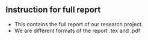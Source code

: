 ## Instruction for full report

- This contains the full report of our research project.
- We are different formats of the report .tex and .pdf 
